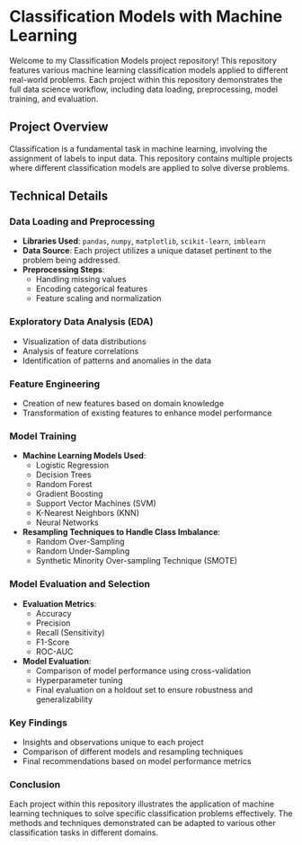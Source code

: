 # Classification Models with Machine Learning

Welcome to my Classification Models project repository! This repository features various machine learning classification models applied to different real-world problems. Each project within this repository demonstrates the full data science workflow, including data loading, preprocessing, model training, and evaluation.

## Project Overview

Classification is a fundamental task in machine learning, involving the assignment of labels to input data. This repository contains multiple projects where different classification models are applied to solve diverse problems.

## Technical Details

### Data Loading and Preprocessing
- **Libraries Used**: `pandas`, `numpy`, `matplotlib`, `scikit-learn`, `imblearn`
- **Data Source**: Each project utilizes a unique dataset pertinent to the problem being addressed.
- **Preprocessing Steps**:
  - Handling missing values
  - Encoding categorical features
  - Feature scaling and normalization

### Exploratory Data Analysis (EDA)
- Visualization of data distributions
- Analysis of feature correlations
- Identification of patterns and anomalies in the data

### Feature Engineering
- Creation of new features based on domain knowledge
- Transformation of existing features to enhance model performance

### Model Training
- **Machine Learning Models Used**:
  - Logistic Regression
  - Decision Trees
  - Random Forest
  - Gradient Boosting
  - Support Vector Machines (SVM)
  - K-Nearest Neighbors (KNN)
  - Neural Networks
- **Resampling Techniques to Handle Class Imbalance**:
  - Random Over-Sampling
  - Random Under-Sampling
  - Synthetic Minority Over-sampling Technique (SMOTE)

### Model Evaluation and Selection
- **Evaluation Metrics**:
  - Accuracy
  - Precision
  - Recall (Sensitivity)
  - F1-Score
  - ROC-AUC
- **Model Evaluation**:
  - Comparison of model performance using cross-validation
  - Hyperparameter tuning
  - Final evaluation on a holdout set to ensure robustness and generalizability

### Key Findings
- Insights and observations unique to each project
- Comparison of different models and resampling techniques
- Final recommendations based on model performance metrics

### Conclusion
Each project within this repository illustrates the application of machine learning techniques to solve specific classification problems effectively. The methods and techniques demonstrated can be adapted to various other classification tasks in different domains.
